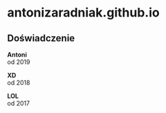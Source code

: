 # antonizaradniak.github.io

## Doświadczenie
**Antoni**\
od 2019

**XD**\
od 2018

**LOL**\
od 2017
